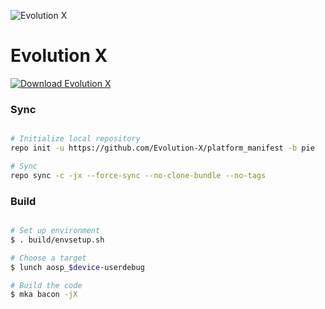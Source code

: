 ![Evolution X](https://github.com/Evolution-X/platform_manifest/raw/pie/BannerLight.png)

# Evolution X #

[![Download Evolution X](https://img.shields.io/sourceforge/dt/evolution-x.svg)](https://sourceforge.net/projects/evolution-x/files/latest/download)

### Sync ###

```bash

# Initialize local repository
repo init -u https://github.com/Evolution-X/platform_manifest -b pie

# Sync
repo sync -c -jx --force-sync --no-clone-bundle --no-tags
```

### Build ###

```bash

# Set up environment
$ . build/envsetup.sh

# Choose a target
$ lunch aosp_$device-userdebug

# Build the code
$ mka bacon -jX
```
